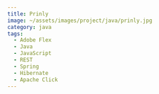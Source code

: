 ```yaml
---
title: Prinly
image: ~/assets/images/project/java/prinly.jpg
category: java
tags:
  - Adobe Flex
  - Java
  - JavaScript
  - REST
  - Spring
  - Hibernate
  - Apache Click
---
```

